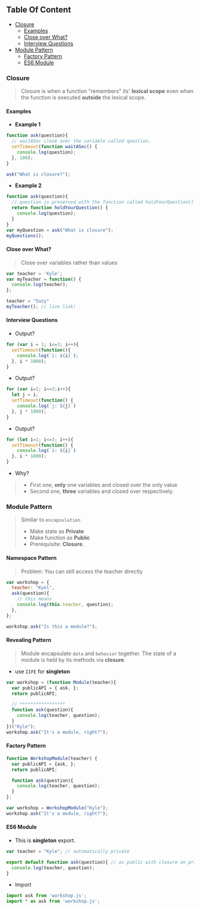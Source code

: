 <!-- START doctoc generated TOC please keep comment here to allow auto update -->
<!-- DON'T EDIT THIS SECTION, INSTEAD RE-RUN doctoc TO UPDATE -->
## Table Of Content

- [Closure](#closure)
  - [Examples](#examples)
  - [Close over What?](#close-over-what)
  - [Interview Questions](#interview-questions)
- [Module Pattern](#module-pattern)
  - [Factory Pattern](#factory-pattern)
  - [ES6 Module](#es6-module)

<!-- END doctoc generated TOC please keep comment here to allow auto update -->

### Closure
> Closure is when a function "remembers" its' **lexical scope** even when the function is executed **outside** the lexical scope.

#### Examples
- **Example 1**
```javascript
function ask(question){
  // waitASec close over the variable called question.
  setTimeout(function waitASec() {
    console.log(question);
  }, 100);
}

ask("What is closure?");
```
- **Example 2**
```javascript
function ask(question){
  // question is preserved with the function called holdYourQuestion()
  return function holdYourQuestion() {
    console.log(question);
  }
}
var myQuestion = ask("What is closure");
myQuestions();
```
<!-- more -->

#### Close over What?
> Close over variables rather than values

```javascript
var teacher = 'Kyle';
var myTeacher = function() {
  console.log(teacher);
};

teacher = "Suzy"
myTeacher(); // live link!
```
#### Interview Questions
- Output?
```javascript
for (var i = 1; i<=3; i++){
  setTimeout(function(){
    console.log(`i: ${i}`);
  }, i * 1000);
}
```
- Output?
```javascript
for (var i=1; i<=3;i++){
  let j = i;
  setTimeout(function() {
    console.log(`j: ${j}`)
  }, j * 1000);
}
```
- Output?
```javascript
for (let i=1; i<=3; i++){
  setTimeout(function() {
    console.log(`i: ${i}`)
  }, i * 1000);
}
```
- Why?
> - First one, **only** one variables and closed over the only value
> - Second one, **three** variables and closed over respectively.

### Module Pattern
> Similar to `encapsulation`
> - Make state as **Private**
> - Make function as **Public**
> - Prerequisite: **Closure**.
#### Namespace Pattern
> Problem: You can still access the teacher directly
```javascript
var workshop = {
  teacher: "Kyel",
  ask(question){
    // this means 
    console.log(this.teacher, question);
  },
};

workshop.ask("Is this a module?");
```

#### Revealing Pattern
> Module encapsulate `data` and `behavior` together. The state of a module is held by its methods via **closure**.
- use `IIFE` for **singleton**
```javascript
var workshop = (function Module(teacher){
  var publicAPI = { ask, };
  return publicAPI;

  // *****************
  function ask(question){
    console.log(teacher, question);
  }
})("Kyle");
workshop.ask("It's a module, right?");
```

#### Factory Pattern
```javascript
function WorkshopModule(teacher) {
  var publicAPI = {ask, };
  return publicAPI;

  function ask(question){
    console.log(teacher, question);
  }
};

var workshop = WorkshopModule("Kyle");
workshop.ask("It's a module, right?");
```

#### ES6 Module
- This is **singleton** export.
```javascript
var teacher = "Kyle"; // automatically private

export default function ask(question){ // as public with closure on private things.
  console.log(teacher, question); 
}
```
- Import
```javascript
import ask from 'workshop.js';
import * as ask from 'workshop.js';
```
